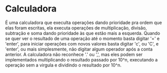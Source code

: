 # Calculadora
É uma calculadora que execulta operações dando prioridade pra ordem que elas foram escritas, ela executa operações de multiplicação, divisão, subtração e soma dando prioridade às que estão mais a esquerda. Quando se quer ver o resultado de uma operação até o momento basta digitar '=' e 'enter', para iniciar operações com novos valores basta digitar 'c', ou 'C', e 'enter', ou mais simplesmente, não digitar algum operador após a conta anterior. A calculadora não reconhece '.' ou ',', mas eles podem ser implementados multiplicando o resultado passado por 10^n, executando a operação sem a virgula e dividindo o resultado por 10^n.
